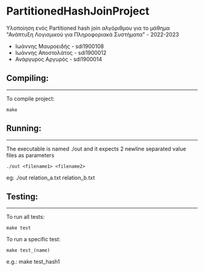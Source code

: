# PartitionedHashJoinProject
Υλοποίηση ενός Partitioned hash join αλγόριθμου για το μάθημα "Ανάπτυξη Λογισμικού για Πληροφοριακά Συστήματα" - 2022-2023
- Ιωάννης Μαυροειδής - sdi1900108
- Ιωάννης Αποστολάτος - sdi1900012
- Ανάργυρος Αργυρός - sdi1900014


## Compiling:
------
To compile project:

    make

## Running:
------
The executable is named ./out and it expects 2 newline separated value files as parameters

    ./out <filename1> <filename2>
eg: ./out relation_a.txt relation_b.txt


## Testing:
------
To run all tests:

    make test

To run a specific test:

    make test_(name)
  
e.g.: make test_hash1